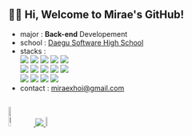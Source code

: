 ## 👋🏻 Hi, Welcome to Mirae's GitHub! 

- major : **Back-end** Developement
- school : [Daegu Software High School](http://dgswhs.kr/)
- stacks :
    <div style="margin: ; text-align: left;" "text-align: left;"> 
        <img src="https://img.shields.io/badge/C-A8B9CC?style=flat-square&logo=C&logoColor=white">
        <img src="https://img.shields.io/badge/Docker-2496ED?style=flat-square&logo=Docker&logoColor=white">
        <img src="https://img.shields.io/badge/Express-000000?style=flat-square&logo=Express&logoColor=white">
        <img src="https://img.shields.io/badge/Git-F05032?style=flat-square&logo=Git&logoColor=white">
        <img src="https://img.shields.io/badge/HTML5-E34F26?style=flat-square&logo=HTML5&logoColor=white">
        <br/>
        <img src="https://img.shields.io/badge/Java-007396?style=flat-square&logo=Java&logoColor=white">
        <img src="https://img.shields.io/badge/Javascript-F7DF1E?style=flat-square&logo=Javascript&logoColor=white">
        <img src="https://img.shields.io/badge/Linux-FCC624?style=flat-square&logo=Linux&logoColor=white">
        <img src="https://img.shields.io/badge/MySQL-4479A1?style=flat-square&logo=MySQL&logoColor=white">
        <img src="https://img.shields.io/badge/Node.js-339933?style=flat-square&logo=Node.js&logoColor=white">
        <br/>
        <img src="https://img.shields.io/badge/Python-3776AB?style=flat-square&logo=Python&logoColor=white">
        <img src="https://img.shields.io/badge/React-61DAFB?style=flat-square&logo=React&logoColor=white">
        <img src="https://img.shields.io/badge/Spring-6DB33F?style=flat-square&logo=Spring&logoColor=white">
        <img src="https://img.shields.io/badge/Spring Boot-6DB33F?style=flat-square&logo=Spring Boot&logoColor=white">
    </div>
- contact : miraexhoi@gmail.com
##
<a href="https://www.instagram.com/miraexhoi">
  <img alt="Instagram" src ="https://img.shields.io/badge/Instagram-E4405F.svg?&style=for-the-badge&logo=Instagram&logoColor=white" width=10%>
</a>
<a href=https://url.kr/gv86ch> 
    <img src="https://img.shields.io/badge/Portfolio-000000?style=flat-square&logo=Notion&logoColor=white&link=https://url.kr/gv86ch"> 
</a>
<a href="mailto:miraexhoi@gmail.com">
    <img src="https://img.shields.io/badge/Gmail-d14836?style=flat-square&logo=Gmail&logoColor=white&link=miraexhoi@gmail.com" width=7%>
</a>
